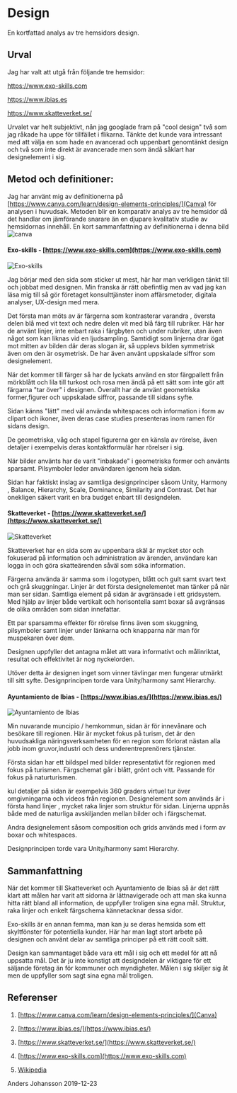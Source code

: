 Design
=======================

En kortfattad analys av tre hemsidors design.


Urval
-----------------------

Jag har valt att utgå från följande tre hemsidor:

https://www.exo-skills.com

https://www.ibias.es

https://www.skatteverket.se/

Urvalet var helt subjektivt, nån jag googlade fram på "cool design" två som jag råkade ha uppe för tillfället i flikarna.
Tänkte det kunde vara intressant med att välja en som hade en avancerad och uppenbart genomtänkt design och två som inte direkt är avancerade men som ändå såklart har designelement i sig.

Metod och definitioner:
-------------------------
Jag har använt mig av definitionerna på [https://www.canva.com/learn/design-elements-principles/](Canva) för analysen i huvudsak.
Metoden blir en komparativ analys av tre hemsidor då det handlar om jämförande snarare än en djupare kvalitativ studie av hemsidornas innehåll. En kort sammanfattning av definitionerna i denna bild ![canva](https://learn.canva.com/wp-content/uploads/2015/07/20DP_Infographic.jpg "canvadefinitions")



#### Exo-skills - [https://www.exo-skills.com](https://www.exo-skills.com)



![Exo-skills](../htdocs/img/exoskillls.png "Exo-skills")

Jag börjar med den sida som sticker ut mest, här har man verkligen tänkt till och jobbat med designen.
Min franska är rätt obefintlig men av vad jag kan läsa mig till så gör företaget konsulttjänster inom affärsmetoder, digitala analyser, UX-design med mera.

Det första man möts av är färgerna som kontrasterar varandra , översta delen blå med vit text och nedre delen vit med blå färg till rubriker.
Här har de använt linjer, inte enbart raka i färgbyten och under rubriker, utan även något som kan liknas vid en ljudsampling. Samtidigt som linjerna drar ögat mot mitten av bilden där deras slogan är, så upplevs bilden symmetrisk även om den är osymetrisk. De har även använt uppskalade siffror som designelement.

När det kommer till färger så har de lyckats använd en stor färgpallett från mörkblått och lila till turkost och rosa men ändå på ett sätt som inte gör att färgarna "tar över" i designen. Överallt har de använt geometriska former,figurer och uppskalade siffror, passande till sidans syfte.

Sidan känns "lätt" med väl använda whitespaces och information i form av clipart och ikoner, även deras case studies presenteras inom ramen för sidans design.

De geometriska, våg och stapel figurerna ger en känsla av rörelse, även detaljer i exempelvis deras kontaktformulär har rörelser i sig.

När bilder använts har de varit "inbakade" i geometriska former och använts sparsamt. Pilsymboler leder användaren igenom hela sidan.

Sidan har faktiskt inslag av samtliga designprinciper såsom Unity, Harmony , Balance, Hierarchy, Scale, Dominance, Similarity and Contrast.
Det har onekligen säkert varit en bra budget enbart till designdelen.    





#### Skatteverket - [https://www.skatteverket.se/](https://www.skatteverket.se/)


![Skatteverket](../htdocs/img/skatteverket.png "Skatteverket")

Skatteverket har en sida som av uppenbara skäl är mycket stor och fokuserad på information och administration av ärenden,
 användare kan logga in och göra skatteärenden såväl som söka information.

 Färgerna använda är samma som i logotypen, blått och gult samt svart text och grå skuggningar.
 Linjer är det första designelementet man tänker på när man ser sidan. Samtliga element på sidan är avgränsade i ett gridsystem.
 Med hjälp av linjer både vertikalt och horisontella samt boxar så avgränsas de olika områden som sidan innefattar.

 Ett par sparsamma effekter för rörelse finns även som skuggning, pilsymboler samt linjer under länkarna och knapparna när man för muspekaren över dem.

 Designen uppfyller det antagna målet att vara informativt och målinriktat, resultat och effektivitet är nog nyckelorden.

 Utöver detta är designen inget som vinner tävlingar men fungerar utmärkt till sitt syfte. Designprincipen torde vara Unity/harmony samt Hierarchy.



#### Ayuntamiento de Ibias - [https://www.ibias.es/](https://www.ibias.es/)



![Ayuntamiento de Ibias](../htdocs/img/ibias.png "Ayuntamiento de Ibias")

Min nuvarande muncipio / hemkommun, sidan är för innevånare och besökare till regionen.
Här är mycket fokus på turism, det är den huvudsakliga näringsverksamheten för en region som förlorat nästan alla jobb inom gruvor,industri och dess underentreprenörers tjänster.  

Första sidan har ett bildspel med bilder representativt för regionen med fokus på turismen.
Färgschemat går i blått, grönt och vitt. Passande för fokus på naturturismen.

kul detaljer på sidan är exempelvis 360 graders virtuel tur över omgivningarna och videos från regionen.
Designelement som används är i första hand linjer , mycket raka linjer som struktur för sidan.
Linjerna uppnås både med de naturliga avskiljanden mellan bilder och i färgschemat.

Andra designelement såsom composition och grids används med i form av boxar och whitespaces.

Designprincipen torde vara Unity/harmony samt Hierarchy.


Sammanfattning
-------------------

När det kommer till Skatteverket och Ayuntamiento de Ibias så är det rätt klart att målen har varit att sidorna är lättnavigerade och att man ska kunna hitta rätt bland all information, de uppfyller troligen sina egna mål.
Struktur, raka linjer och enkelt färgschema kännetacknar dessa sidor.

Exo-skills är en annan femma, man kan ju se deras hemsida som ett skyltfönster för potentiella kunder. Här har man lagt stort arbete på designen och använt delar av samtliga principer på ett rätt coolt sätt.   

Design kan sammantaget både vara ett mål i sig och ett medel för att nå uppsatta mål. Det är ju inte konstigt att designdelen är viktigare för ett säljande företag än för kommuner och myndigheter. Målen i sig skiljer sig åt men de uppfyller som sagt sina egna mål troligen.  


Referenser
-------------------

1.  [https://www.canva.com/learn/design-elements-principles/](Canva)

2. [https://www.ibias.es/](https://www.ibias.es/)

3. [https://www.skatteverket.se/](https://www.skatteverket.se/)

4. [https://www.exo-skills.com](https://www.exo-skills.com)

5. [Wikipedia](https://en.wikipedia.org/wiki/Visual_design_elements_and_principles#Principles_of_design)


Anders Johansson 2019-12-23
